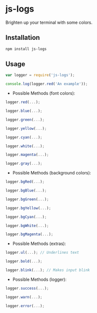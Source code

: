 # js-logs
Brighten up your terminal with some colors.

## Installation
```bash
npm install js-logs
```

## Usage
```js
var logger = require('js-logs');

console.log(logger.red('An example'));
```
- Possible Methods (font colors):
```js
logger.red(...);

logger.blue(...);

logger.green(...);

logger.yellow(...);

logger.cyan(...);

logger.white(...);

logger.magenta(...);

logger.gray(...);
```

- Possible Methods (background colors):
```js
logger.bgRed(...);

logger.bgBlue(...);

logger.bgGreen(...);

logger.bgYellow(...);

logger.bgCyan(...);

logger.bgWhite(...);

logger.bgMagenta(...);
```

- Possible Methods (extras):
```js
logger.ul(...); // Underlines text

logger.bold(...);

logger.blink(...); // Makes input blink
```

- Possible Methods (logger):
```js
logger.success(...);

logger.warn(...);

logger.error(...);
```


